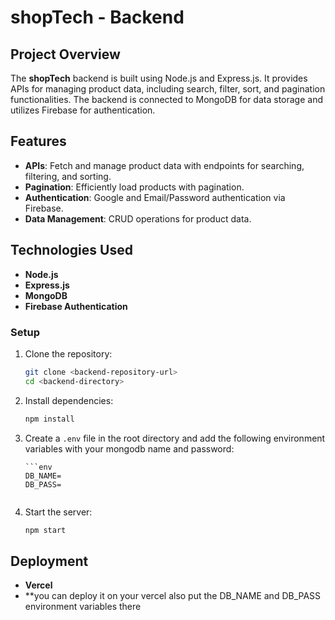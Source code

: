 # shopTech - Backend

## Project Overview

The **shopTech** backend is built using Node.js and Express.js. It provides APIs for managing product data, including search, filter, sort, and pagination functionalities. The backend is connected to MongoDB for data storage and utilizes Firebase for authentication.

## Features

- **APIs**: Fetch and manage product data with endpoints for searching, filtering, and sorting.
- **Pagination**: Efficiently load products with pagination.
- **Authentication**: Google and Email/Password authentication via Firebase.
- **Data Management**: CRUD operations for product data.

## Technologies Used

- **Node.js**
- **Express.js**
- **MongoDB**
- **Firebase Authentication**

### Setup

1.  Clone the repository:

    ```bash
    git clone <backend-repository-url>
    cd <backend-directory>
    ```

2.  Install dependencies:

    ```bash
    npm install
    ```

3.  Create a `.env` file in the root directory and add the following environment variables with your mongodb name and password:

        ```env
        DB_NAME=
        DB_PASS=

    ```

    ```

4.  Start the server:

    ```bash
    npm start
    ```

## Deployment

- **Vercel**
- \*\*you can deploy it on your vercel also put the DB_NAME and DB_PASS environment variables there
